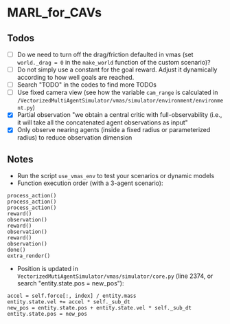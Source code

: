 # MARL_for_CAVs

## Todos
- [ ] Do we need to turn off the drag/friction defaulted in vmas (set `world._drag = 0` in the `make_world` function of the custom scenario)?
- [ ] Do not simply use a constant for the goal reward. Adjust it dynamically according to how well goals are reached.
- [ ] Search "TODO" in the codes to find more TODOs
- [ ] Use fixed camera view (see how the variable `cam_range` is calculated in `/VectorizedMultiAgentSimulator/vmas/simulator/environment/environment.py`)
- [x] Partial observation "we obtain a central critic with full-observability (i.e., it will take all the concatenated agent observations as input"
- [x] Only observe nearing agents (inside a fixed radius or parameterized radius) to reduce observation dimension

## Notes
- Run the script `use_vmas_env` to test your scenarios or dynamic models
- Function execution order (with a 3-agent scenario):
```
process_action()
process_action()
process_action()
reward()
observation()
reward()
observation()
reward()
observation()
done()
extra_render()
```
- Position is updated in `VectorizedMutiAgentSimulator/vmas/simulator/core.py` (line 2374, or search "entity.state.pos = new_pos"):
```
accel = self.force[:, index] / entity.mass
entity.state.vel += accel * self._sub_dt
new_pos = entity.state.pos + entity.state.vel * self._sub_dt
entity.state.pos = new_pos
```
